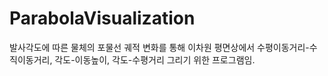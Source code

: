 # ParabolaVisualization
발사각도에 따른 물체의 포물선 궤적 변화를 통해 이차원 평면상에서 수평이동거리-수직이동거리, 각도-이동높이, 각도-수평거리 그리기 위한 프로그램임.
